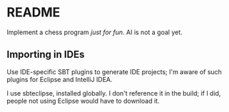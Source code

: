 # README

Implement a chess program *just for fun*. AI is not a goal yet.

## Importing in IDEs

Use IDE-specific SBT plugins to generate IDE projects; I'm aware of such plugins
for Eclipse and IntelliJ IDEA.

I use sbteclipse, installed globally. I don't reference it in the build; if I
did, people not using Eclipse would have to download it.

